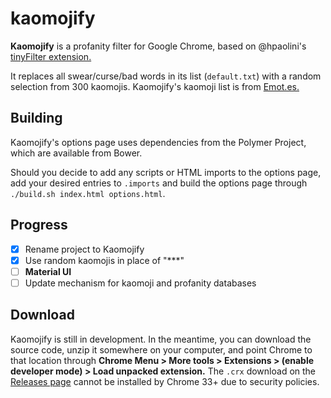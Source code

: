 kaomojify
==========

**Kaomojify** is a profanity filter for Google Chrome, based on @hpaolini's [tinyFilter extension.](https://github.com/hpaolini/tinyFilter-chrome)

It replaces all swear/curse/bad words in its list (`default.txt`) with a random selection from 300 kaomojis. Kaomojify's kaomoji list is from [Emot.es.](http://emot.es)

## Building

Kaomojify's options page uses dependencies from the Polymer Project, which are available from Bower.

Should you decide to add any scripts or HTML imports to the options page, add your desired entries to `.imports` and build the options page through `./build.sh index.html options.html`.

## Progress

- [x] Rename project to Kaomojify
- [x] Use random kaomojis in place of "***"
- [ ] **Material UI**
- [ ] Update mechanism for kaomoji and profanity databases

## Download

Kaomojify is still in development. In the meantime, you can download the source code, unzip it somewhere on your computer, and point Chrome to that location through **Chrome Menu > More tools > Extensions > (enable developer mode) > Load unpacked extension.** The `.crx` download on the [Releases page](https://github.com/aureljared/kaomojify/releases) cannot be installed by Chrome 33+ due to security policies.
